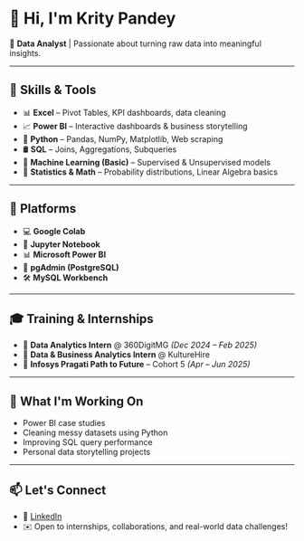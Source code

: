 # 👋 Hi, I'm Krity Pandey

🎯 **Data Analyst** | Passionate about turning raw data into meaningful insights.

---

## 💼 Skills & Tools

- 📊 **Excel** – Pivot Tables, KPI dashboards, data cleaning  
- 📈 **Power BI** – Interactive dashboards & business storytelling  
- 🐍 **Python** – Pandas, NumPy, Matplotlib, Web scraping  
- 🛢️ **SQL** – Joins, Aggregations, Subqueries  
- 🤖 **Machine Learning (Basic)** – Supervised & Unsupervised models  
- 📐 **Statistics & Math** – Probability distributions, Linear Algebra basics

---
## 🧰 Platforms

- 💻 **Google Colab**  
- 📓 **Jupyter Notebook**  
- 📊 **Microsoft Power BI**  
- 🐘 **pgAdmin (PostgreSQL)**  
- 🛠️ **MySQL Workbench**


---

## 🎓 Training & Internships

- 📌 **Data Analytics Intern** @ 360DigitMG *(Dec 2024 – Feb 2025)*  
- 📌 **Data & Business Analytics Intern** @ KultureHire  
- 🚀 **Infosys Pragati Path to Future** – Cohort 5 *(Apr – Jun 2025)*

---

## 🔭 What I'm Working On

- Power BI case studies  
- Cleaning messy datasets using Python  
- Improving SQL query performance  
- Personal data storytelling projects

---

## 📫 Let's Connect

- 💼 [LinkedIn](https://www.linkedin.com/in/krity-pandey-40839424a)
-  ✉️ Open to internships, collaborations, and real-world data challenges! 



